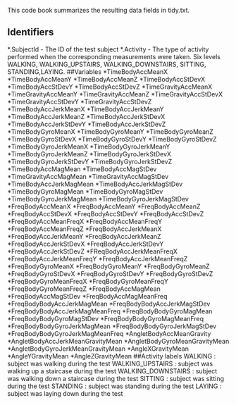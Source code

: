 This code book summarizes the resulting data fields in tidy.txt.
## Identifiers
*.SubjectId - The ID of the test subject
*.Activity - The type of activity performed when the corresponding measurements were taken. Six levels WALKING, WALKING_UPSTAIRS, WALKING_DOWNSTAIRS,
SITTING, STANDING,LAYING. 
##Variables
*TimeBodyAccMeanX
*TimeBodyAccMeanY
*TimeBodyAccMeanZ
*TimeBodyAccStDevX
*TimeBodyAccStDevY
*TimeBodyAccStDevZ
*TimeGravityAccMeanX
*TimeGravityAccMeanY
*TimeGravityAccMeanZ
*TimeGravityAccStDevX
*TimeGravityAccStDevY
*TimeGravityAccStDevZ
*TimeBodyAccJerkMeanX
*TimeBodyAccJerkMeanY
*TimeBodyAccJerkMeanZ
*TimeBodyAccJerkStDevX
*TimeBodyAccJerkStDevY
*TimeBodyAccJerkStDevZ
*TimeBodyGyroMeanX
*TimeBodyGyroMeanY
*TimeBodyGyroMeanZ
*TimeBodyGyroStDevX
*TimeBodyGyroStDevY
*TimeBodyGyroStDevZ
*TimeBodyGyroJerkMeanX
*TimeBodyGyroJerkMeanY
*TimeBodyGyroJerkMeanZ
*TimeBodyGyroJerkStDevX
*TimeBodyGyroJerkStDevY
*TimeBodyGyroJerkStDevZ
*TimeBodyAccMagMean
*TimeBodyAccMagStDev
*TimeGravityAccMagMean
*TimeGravityAccMagStDev
*TimeBodyAccJerkMagMean
*TimeBodyAccJerkMagStDev
*TimeBodyGyroMagMean
*TimeBodyGyroMagStDev
*TimeBodyGyroJerkMagMean
*TimeBodyGyroJerkMagStDev
*FreqBodyAccMeanX
*FreqBodyAccMeanY
*FreqBodyAccMeanZ
*FreqBodyAccStDevX
*FreqBodyAccStDevY
*FreqBodyAccStDevZ
*FreqBodyAccMeanFreqX
*FreqBodyAccMeanFreqY
*FreqBodyAccMeanFreqZ
*FreqBodyAccJerkMeanX
*FreqBodyAccJerkMeanY
*FreqBodyAccJerkMeanZ
*FreqBodyAccJerkStDevX
*FreqBodyAccJerkStDevY
*FreqBodyAccJerkStDevZ
*FReqBodyAccJerkMeanFreqX
*FreqBodyAccJerkMeanFreqY
*FreqBodyAccJerkMeanFreqZ
*FreqBodyGyroMeanX
*FreqBodyGyroMeanY
*FreqBodyGyroMeanZ
*FreqBodyGyroStDevX
*FreqBodyGyroStDevY
*FreqBodyGyroStDevZ
*FreqBodyGyroMeanFreqX
*FreqBodyGyroMeanFreqY
*FreqBodyGyroMeanFreqZ
*FreqBodyAccMagMean
*FreqBodyAccMagStDev
*FreqBodyAccMagMeanFreq
*FreqBodyBodyAccJerkMagMean
*FreqBodyBodyAccJerkMagStDev
*FreqBodyBodyAccJerkMagMeanFreq
*FreqBodyBodyGyroMagMean
*FreqBodyBodyGyroMagStDev
*FreqBodyBodyGyroMagMeanFreq
*FreqBodyBodyGyroJerkMagMean
*FreqBodyBodyGyroJerkMagStDev
*FreqBodyBodyGyroJerkMagMeanFreq
*AngletBodyAccMeanGravity
*AngletBodyAccJerkMeanGravityMean
*AngletBodyGyroMeanGravityMean
*AngletBodyGyroJerkMeanGravityMean
*AngleXGravityMean
*AngleYGravityMean
*AngleZGravityMean
##Activity labels
WALKING : subject was walking during the test
WALKING_UPSTAIRS : subject was walking up a staircase during the test
WALKING_DOWNSTAIRS : subject was walking down a staircase during the test
SITTING : subject was sitting during the test
STANDING : subject was standing during the test
LAYING : subject was laying down during the test